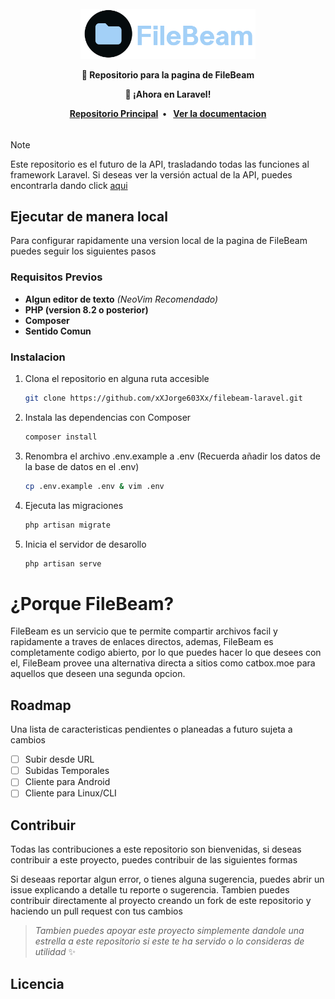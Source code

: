 <br/>

<div align="center">
<a href="https://filebeam.xyz">
<img src="filebeam.png" height="80">
</a>
<br/>
<p align="center">
<strong>📝 Repositorio para la pagina de FileBeam</strong>
</p>
<p>
<strong>🚀 ¡Ahora en Laravel!</strong>
</p>
  <div>
  <strong>
  <a href="https://github.com/filebeam/filebeam">Repositorio Principal</a> • 
  <a href="https://docs.filebeam.xyz">Ver la documentacion</a>
  </strong>
  <h6>
  </div>
</div>
      
> [!NOTE]
> Este repositorio es el futuro de la API, trasladando todas las funciones al framework Laravel. Si deseas ver la versión actual de la API, puedes encontrarla dando click [aqui](https://github.com/xXJorge603Xx/filebeam)

## Ejecutar de manera local

Para configurar rapidamente una version local de la pagina de FileBeam puedes seguir los siguientes pasos

### Requisitos Previos

* **Algun editor de texto** *(NeoVim Recomendado)*
* **PHP (version 8.2 o posterior)**
* **Composer**
* **Sentido Comun**

### Instalacion

1. Clona el repositorio en alguna ruta accesible
   ```sh
   git clone https://github.com/xXJorge603Xx/filebeam-laravel.git
   ```
2. Instala las dependencias con Composer
   ```sh
   composer install
   ```
3. Renombra el archivo .env.example a .env (Recuerda añadir los datos de la base de datos en el .env)
   ```sh
   cp .env.example .env & vim .env
   ```
4. Ejecuta las migraciones
   ```sh
   php artisan migrate
   ``` 

5. Inicia el servidor de desarollo
   ```sh
   php artisan serve
   ```

# ¿Porque FileBeam?

FileBeam es un servicio que te permite compartir archivos facil y rapidamente a traves de enlaces directos, ademas, FileBeam es completamente codigo abierto, por lo que puedes hacer lo que desees con el, FileBeam provee una alternativa directa a sitios como catbox.moe para aquellos que deseen una segunda opcion.

## Roadmap

Una lista de caracteristicas pendientes o planeadas a futuro sujeta a cambios

- [ ] Subir desde URL
- [ ] Subidas Temporales
- [ ] Cliente para Android
- [ ] Cliente para Linux/CLI

## Contribuir

Todas las contribuciones a este repositorio son bienvenidas, si deseas contribuir a este proyecto, puedes contribuir de las siguientes formas

Si deseaas reportar algun error, o tienes alguna sugerencia, puedes abrir un issue explicando a detalle tu reporte o sugerencia. Tambien puedes contribuir directamente al proyecto creando un fork de este repositorio y haciendo un pull request con tus cambios

> *Tambien puedes apoyar este proyecto simplemente dandole una estrella a este repositorio si este te ha servido o lo consideras de utilidad* ✨

## Licencia

